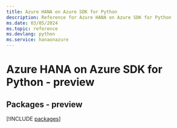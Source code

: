 ```yaml
---
title: Azure HANA on Azure SDK for Python
description: Reference for Azure HANA on Azure SDK for Python
ms.date: 03/05/2024
ms.topic: reference
ms.devlang: python
ms.service: hanaonazure
---
```

# Azure HANA on Azure SDK for Python - preview
## Packages - preview
[!INCLUDE [packages](hana-on-azure-index.md)]